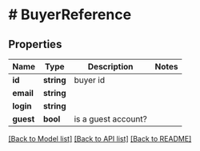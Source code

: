 # # BuyerReference

## Properties

Name | Type | Description | Notes
------------ | ------------- | ------------- | -------------
**id** | **string** | buyer id | 
**email** | **string** |  | 
**login** | **string** |  | 
**guest** | **bool** | is a guest account? | 

[[Back to Model list]](../../README.md#documentation-for-models) [[Back to API list]](../../README.md#documentation-for-api-endpoints) [[Back to README]](../../README.md)


